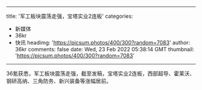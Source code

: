 
---
title: '军工板块震荡走强，宝塔实业2连板'
categories: 
 - 新媒体
 - 36kr
 - 快讯
headimg: 'https://picsum.photos/400/300?random=7083'
author: 36kr
comments: false
date: Wed, 23 Feb 2022 05:38:14 GMT
thumbnail: 'https://picsum.photos/400/300?random=7083'
---

<div>   
36氪获悉，军工板块震荡走强，截至发稿，宝塔实业2连板，西部超导、霍莱沃、钢研高纳、三角防务、新兴装备等涨幅居前。  
</div>
            